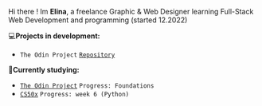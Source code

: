 
Hi there ! Im **Elina**, a freelance Graphic & Web Designer learning Full-Stack Web Development and programming (started 12.2022)

:computer:**Projects in development:**

                 
                    
 * `The Odin Project`  [`Repository`](https://github.com/elincik/my-odin-projects)
                 

:seedling:**Currently studying:**
* <a href="https://www.theodinproject.com/" target="_blank">`The Odin Project`</a> `Progress: Foundations` 
* <a href="https://cs50.harvard.edu/x/2023/" target="_blank">`CS50x`</a> `Progress: week 6 (Python)` 






<!--
**elincik/elincik** is a ✨ _special_ ✨ repository because its `README.md` (this file) appears on your GitHub profile.

Here are some ideas to get you started:

- 🔭 I’m currently working on ...
- 🌱 I’m currently learning ...
- 👯 I’m looking to collaborate on ...
- 🤔 I’m looking for help with ...
- 💬 Ask me about ...
- 📫 How to reach me: ...
- 😄 Pronouns: ...
- ⚡ Fun fact: ...
-->
